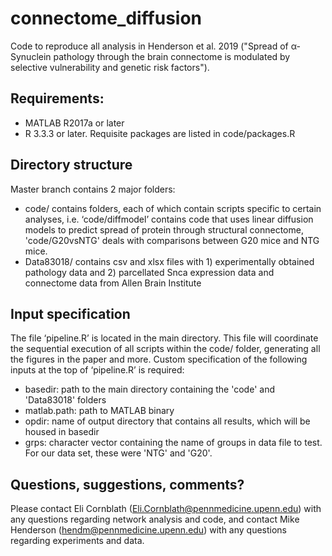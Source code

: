 # connectome_diffusion

Code to reproduce all analysis in Henderson et al. 2019 ("Spread of α-Synuclein pathology through the brain connectome is modulated by selective vulnerability and genetic risk factors").

## Requirements:
  - MATLAB R2017a or later
  - R 3.3.3 or later. Requisite packages are listed in code/packages.R

## Directory structure

Master branch contains 2 major folders:
  - code/ contains folders, each of which contain scripts specific to certain analyses, i.e. ‘code/diffmodel’ contains code that uses linear diffusion models to predict spread of protein through structural connectome, 'code/G20vsNTG' deals with comparisons between G20 mice and NTG mice.
  - Data83018/ contains csv and xlsx files with 1) experimentally obtained pathology data and 2) parcellated Snca expression data and connectome data from Allen Brain Institute

## Input specification

The file ‘pipeline.R’ is located in the main directory. This file will coordinate the sequential execution of all scripts within the code/ folder, generating all the figures in the paper and more. Custom specification of the following inputs at the top of ‘pipeline.R’ is required:
  - basedir:  path to the main directory containing the 'code' and 'Data83018' folders 
  - matlab.path: path to MATLAB binary
  - opdir: name of output directory that contains all results, which will be housed in basedir
  - grps: character vector containing the name of groups in data file to test. For our data set, these were 'NTG' and 'G20'.

## Questions, suggestions, comments?

Please contact Eli Cornblath (Eli.Cornblath@pennmedicine.upenn.edu) with any questions regarding network analysis and code, and contact Mike Henderson (hendm@pennmedicine.upenn.edu) with any questions regarding experiments and data.
